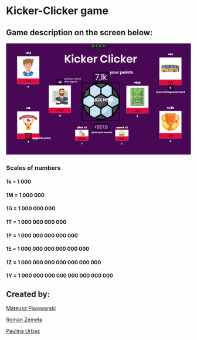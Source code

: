 # Kicker-Clicker game

## Game description on the screen below:

![Screen](https://raw.githubusercontent.com/matpiwowarski/Kicker-Clicker/master/screen.PNG)

### Scales of numbers 

#### 1k = 1 000
#### 1M = 1 000 000
#### 1G = 1 000 000 000
#### 1T = 1 000 000 000 000
#### 1P = 1 000 000 000 000 000 
#### 1E = 1 000 000 000 000 000 000
#### 1Z = 1 000 000 000 000 000 000 000
#### 1Y = 1 000 000 000 000 000 000 000 000

## Created by:
[Mateusz Piwowarski](https://github.com/matpiwowarski)

[Roman Zemeła](https://github.com/romanzemela)

[Paulina Urbaś](https://github.com/paulinaurbas)
